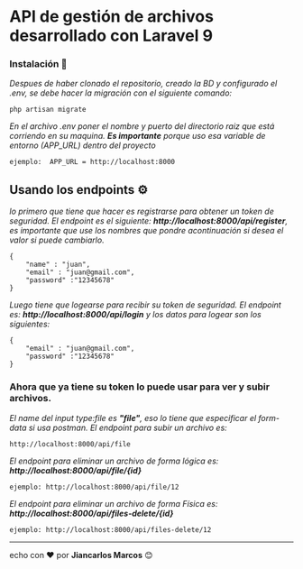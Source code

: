 # API de gestión de archivos desarrollado con **Laravel 9**


### Instalación 🔧


_Despues de haber clonado el repositorio, creado la BD y configurado el .env, se debe hacer la migración con el siguiente comando:_

```
php artisan migrate
```

_En el archivo .env poner el nombre y puerto del directorio raiz que está corriendo en su maquina. **Es importante** porque uso esa variable de entorno (APP_URL) dentro del proyecto_

```
ejemplo:  APP_URL = http://localhost:8000
```



## Usando los endpoints ⚙️

_lo primero que tiene que hacer es registrarse para obtener un token de seguridad. El endpoint es el siguiente: **http://localhost:8000/api/register**, es importante que use los nombres que pondre acontinuación si desea el valor si puede cambiarlo._

```
{
    "name" : "juan",
    "email" : "juan@gmail.com",
    "password" :"12345678"
}
```
_Luego tiene que logearse para recibir su token de seguridad. El endpoint es: **http://localhost:8000/api/login** y los datos para logear son los siguientes:_

```
{    
    "email" : "juan@gmail.com",
    "password" :"12345678"
}
```
### Ahora que ya tiene su token lo puede usar para ver y subir archivos.

_El name del input type:file es **"file"**, eso lo tiene que especificar el form-data si usa postman. El endpoint para subir un archivo es:_
```
http://localhost:8000/api/file
```
_El endpoint para eliminar un archivo de forma lógica es: **http://localhost:8000/api/file/{id}**_
```
ejemplo: http://localhost:8000/api/file/12
```
_El endpoint para eliminar un archivo de forma Física es: **http://localhost:8000/api/files-delete/{id}**_
```
ejemplo: http://localhost:8000/api/files-delete/12
```


---
echo con ❤️ por **Jiancarlos Marcos** 😊

